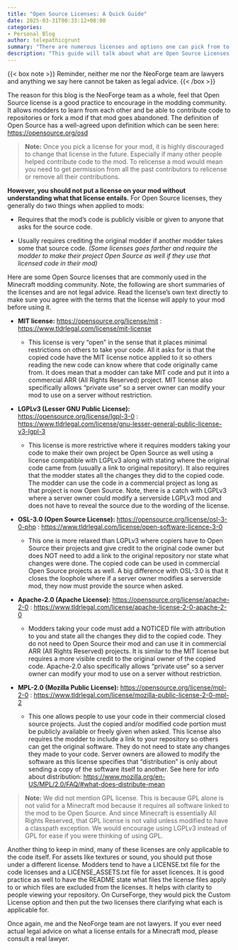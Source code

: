 ```yaml
---
title: "Open Source Licenses: A Quick Guide"
date: 2025-03-31T00:33:12+08:00
categories:
- Personal Blog
author: telepathicgrunt
summary: "There are numerous licenses and options one can pick from to use for their mod. We are going to dive into a small subset of them, Open Source Licenses."
description: "This guide will talk about what are Open Source Licenses, why they are good for the community, go into detail about some commonly used Open Source Licenses, and what to watch out for with some. It is not a fully comprehensive guide but is a good strt. Reminder, neither me nor the NeoForge team are lawyers and anything we say cannot be taken as legal advice."
---
```


{{< box note >}}
Reminder, neither me nor the NeoForge team are lawyers and anything we say here cannot be taken as legal advice.
{{< /box >}}

The reason for this blog is the NeoForge team as a whole, feel that Open Source license is a good practice to encourage in the modding community. It allows modders to learn from each other and be able to contribute code to repositories or fork a mod if that mod goes abandoned. The definition of Open Source has a well-agreed upon definition which can be seen here: <https://opensource.org/osd>

> **Note:** Once you pick a license for your mod, it is highly discouraged to change that license in the future. Especially if many other people helped contribute code to the mod. To relicense a mod would mean you need to get permission from all the past contributors to relicense or remove all their contributions.

**However, you should not put a license on your mod without understanding what that license entails.** For Open Source licenses, they generally do two things when applied to mods:

- Requires that the mod’s code is publicly visible or given to anyone that asks for the source code.

- Usually requires crediting the original modder if another modder takes some that source code. *(Some licenses goes farther and require the modder to make their project Open Source as well if they use that licensed code in their mod)*

Here are some Open Source licenses that are commonly used in the Minecraft modding community. Note, the following are short summaries of the licenses and are not legal advice. Read the license’s own text directly to make sure you agree with the terms that the license will apply to your mod before using it.

- **MIT license:** <https://opensource.org/license/mit> : <https://www.tldrlegal.com/license/mit-license>

  - This license is very “open” in the sense that it places minimal restrictions on others to take your code. All it asks for is that the copied code have the MIT license notice applied to it so others reading the new code can know where that code originally came from. It does mean that a modder can take MIT code and put it into a commercial ARR (All Rights Reserved) project. MIT license also specifically allows “private use” so a server owner can modify your mod to use on a server without restriction.

- **LGPLv3 (Lesser GNU Public License):** <https://opensource.org/license/lgpl-3-0> : <https://www.tldrlegal.com/license/gnu-lesser-general-public-license-v3-lgpl-3>

  - This license is more restrictive where it requires modders taking your code to make their own project be Open Source as well using a license compatible with LGPLv3 along with stating where the original code came from (usually a link to original repository). It also requires that the modder states all the changes they did to the copied code. The modder can use the code in a commercial project as long as that project is now Open Source. Note, there is a catch with LGPLv3 where a server owner could modify a serverside LGPLv3 mod and does not have to reveal the source due to the wording of the license.

- **OSL-3.0 (Open Source License):** <https://opensource.org/license/osl-3-0-php> : <https://www.tldrlegal.com/license/open-software-licence-3-0>

  - This one is more relaxed than LGPLv3 where copiers have to Open Source their projects and give credit to the original code owner but does NOT need to add a link to the original repository nor state what changes were done. The copied code can be used in commercial Open Source projects as well. A big difference with OSL-3.0 is that it closes the loophole where if a server owner modifies a serverside mod, they now must provide the source when asked.

- **Apache-2.0 (Apache License):** <https://opensource.org/license/apache-2-0> : <https://www.tldrlegal.com/license/apache-license-2-0-apache-2-0>

  - Modders taking your code must add a NOTICED file with attribution to you and state all the changes they did to the copied code. They do not need to Open Source their mod and can use it in commercial ARR (All Rights Reserved) projects. It is similar to the MIT license but requires a more visible credit to the original owner of the copied code. Apache-2.0 also specifically allows “private use” so a server owner can modify your mod to use on a server without restriction.

- **MPL-2.0 (Mozilla Public License):** <https://opensource.org/license/mpl-2-0> : <https://www.tldrlegal.com/license/mozilla-public-license-2-0-mpl-2>

  - This one allows people to use your code in their commercial closed source projects. Just the copied and/or modified code portion must be publicly available or freely given when asked. This license also requires the modder to include a link to your repository so others can get the original software. They do not need to state any changes they made to your code. Server owners are allowed to modify the software as this license specifies that “distribution” is only about sending a copy of the software itself to another. See here for info about distribution: <https://www.mozilla.org/en-US/MPL/2.0/FAQ/#what-does-distribute-mean>

> **Note:** We did not mention GPL license. This is because GPL alone is not valid for a Minecraft mod because it requires all software linked to the mod to be Open Source. And since Minecraft is essentially All Rights Reserved, that GPL license is not valid unless modified to have a classpath exception. We would encourage using LGPLv3 instead of GPL for ease if you were thinking of using GPL.

Another thing to keep in mind, many of these licenses are only applicable to the code itself. For assets like textures or sound, you should put those under a different license. Modders tend to have a LICENSE.txt file for the code licenses and a LICENSE_ASSETS.txt file for asset licences. It is good practice as well to have the README state what files the license files apply to or which files are excluded from the licenses. It helps with clarity to people viewing your repository. On CurseForge, they would pick the Custom License option and then put the two licenses there clarifying what each is applicable for.

Once again, me and the NeoForge team are not lawyers. If you ever need actual legal advice on what a license entails for a Minecraft mod, please consult a real lawyer.